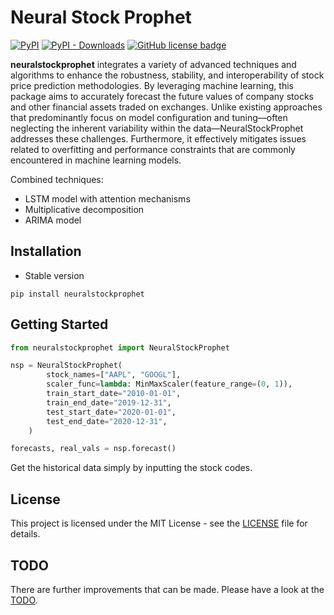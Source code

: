 # Neural Stock Prophet

[![PyPI](https://img.shields.io/pypi/v/neuralstockprophet?label=pypi%20package&color)](https://pypi.org/project/neuralstockprophet/)
[![PyPI - Downloads](https://img.shields.io/pypi/dm/neuralstockprophet?color)](https://pypistats.org/packages/neuralstockprophet)
[![GitHub license badge](https://img.shields.io/github/license/lucaswychan/neural-stock-prophet?color=blue)](http://www.apache.org/licenses/LICENSE-2.0)

**neuralstockprophet** integrates a variety of advanced techniques and algorithms to enhance the robustness, stability, and interoperability of stock price prediction methodologies. By leveraging machine learning, this package aims to accurately forecast the future values of company stocks and other financial assets traded on exchanges. Unlike existing approaches that predominantly focus on model configuration and tuning—often neglecting the inherent variability within the data—NeuralStockProphet addresses these challenges. Furthermore, it effectively mitigates issues related to overfitting and performance constraints that are commonly encountered in machine learning models.

Combined techniques:

-   LSTM model with attention mechanisms
-   Multiplicative decomposition
-   ARIMA model

## Installation

-   Stable version

```
pip install neuralstockprophet
```

## Getting Started

```python
from neuralstockprophet import NeuralStockProphet

nsp = NeuralStockProphet(
        stock_names=["AAPL", "GOOGL"],
        scaler_func=lambda: MinMaxScaler(feature_range=(0, 1)),
        train_start_date="2010-01-01",
        train_end_date="2019-12-31",
        test_start_date="2020-01-01",
        test_end_date="2020-12-31",
    )

forecasts, real_vals = nsp.forecast()
```

Get the historical data simply by inputting the stock codes.

## License

This project is licensed under the MIT License - see the [LICENSE](https://github.com/lucaswychan/neural-stock-prophet/blob/main/LICENSE) file for details.

## TODO

There are further improvements that can be made. Please have a look at the [TODO](https://github.com/lucaswychan/neural-stock-prophet/blob/main/TODO).
